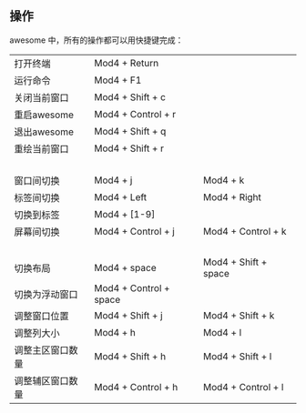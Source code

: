 ## 操作

awesome 中，所有的操作都可以用快捷键完成：

|                  |                        |                      |
|------------------|------------------------|----------------------|
| 打开终端         | Mod4 + Return          |                      |
| 运行命令         | Mod4 + F1              |                      |
| 关闭当前窗口     | Mod4 + Shift + c       |                      |
| 重启awesome      | Mod4 + Control + r     |                      |
| 退出awesome      | Mod4 + Shift + q       |                      |
| 重绘当前窗口     | Mod4 + Shift + r       |                      |
|                  |                        |                      |
| 窗口间切换       | Mod4 + j               | Mod4 + k             |
| 标签间切换       | Mod4 + Left            | Mod4 + Right         |
| 切换到标签       | Mod4 + \[1-9\]         |                      |
| 屏幕间切换       | Mod4 + Control + j     | Mod4 + Control + k   |
|                  |                        |                      |
| 切换布局         | Mod4 + space           | Mod4 + Shift + space |
| 切换为浮动窗口   | Mod4 + Control + space |                      |
| 调整窗口位置     | Mod4 + Shift + j       | Mod4 + Shift + k     |
| 调整列大小       | Mod4 + h               | Mod4 + l             |
| 调整主区窗口数量 | Mod4 + Shift + h       | Mod4 + Shift + l     |
| 调整辅区窗口数量 | Mod4 + Control + h     | Mod4 + Control + l   |

